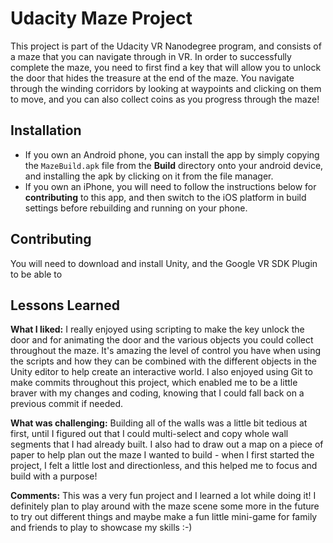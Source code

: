 # Udacity Maze Project
This project is part of the Udacity VR Nanodegree program, and consists of a maze that you can navigate through in VR.  In order to successfully complete the maze, you need to first find a key that will allow you to unlock the door that hides the treasure at the end of the maze.  You navigate through the winding corridors by looking at waypoints and clicking on them to move, and you can also collect coins as you progress through the maze!

## Installation
* If you own an Android phone, you can install the app by simply copying the `MazeBuild.apk` file from the **Build** directory onto your android device, and installing the apk by clicking on it from the file manager.
* If you own an iPhone, you will need to follow the instructions below for **contributing** to this app, and then switch to the iOS platform in build settings before rebuilding and running on your phone.

## Contributing
You will need to download and install Unity, and the Google VR SDK Plugin to be able to 

## Lessons Learned
**What I liked:** I really enjoyed using scripting to make the key unlock the door and for animating the door and the various objects you could collect throughout the maze.  It's amazing the level of control you have when using the scripts and how they can be combined with the different objects in the Unity editor to help create an interactive world.  I also enjoyed using Git to make commits throughout this project, which enabled me to be a little braver with my changes and coding, knowing that I could fall back on a previous commit if needed.

**What was challenging:** Building all of the walls was a little bit tedious at first, until I figured out that I could multi-select and copy whole wall segments that I had already built.  I also had to draw out a map on a piece of paper to help plan out the maze I wanted to build - when I first started the project, I felt a little lost and directionless, and this helped me to focus and build with a purpose!

**Comments:** This was a very fun project and I learned a lot while doing it!  I definitely plan to play around with the maze scene some more in the future to try out different things and maybe make a fun little mini-game for family and friends to play to showcase my skills :-)
